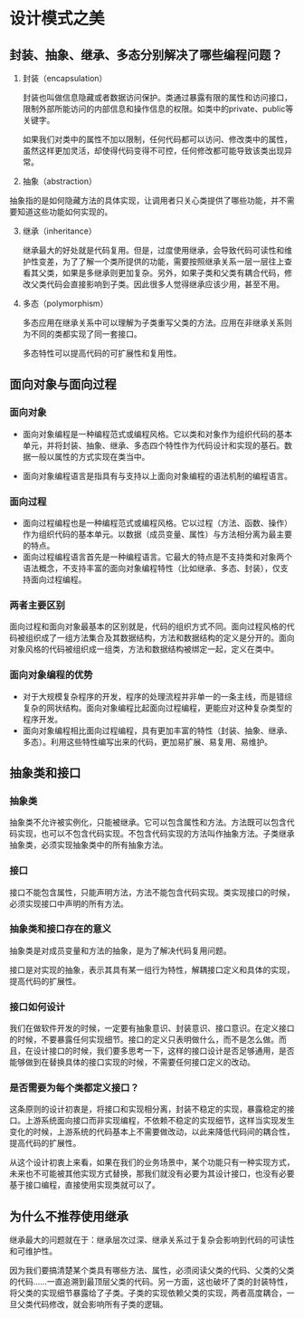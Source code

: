 # 设计模式之美



## 封装、抽象、继承、多态分别解决了哪些编程问题？

1. 封装（encapsulation）

   封装也叫做信息隐藏或者数据访问保护。类通过暴露有限的属性和访问接口，限制外部所能访问的内部信息和操作信息的权限。如类中的private、public等关键字。

   如果我们对类中的属性不加以限制，任何代码都可以访问、修改类中的属性，虽然这样更加灵活，却使得代码变得不可控，任何修改都可能导致该类出现异常。

2. 抽象（abstraction）

  抽象指的是如何隐藏方法的具体实现，让调用者只关心类提供了哪些功能，并不需要知道这些功能如何实现的。

3. 继承（inheritance）

   继承最大的好处就是代码复用。但是，过度使用继承，会导致代码可读性和维护性变差，为了了解一个类所提供的功能，需要按照继承关系一层一层往上查看其父类，如果是多继承则更加复杂。另外，如果子类和父类有耦合代码，修改父类代码会直接影响到子类。因此很多人觉得继承应该少用，甚至不用。

4. 多态（polymorphism）

   多态应用在继承关系中可以理解为子类重写父类的方法。应用在非继承关系则为不同的类都实现了同一套接口。

   多态特性可以提高代码的可扩展性和复用性。



## 面向对象与面向过程

### 面向对象

- 面向对象编程是一种编程范式或编程风格。它以类和对象作为组织代码的基本单元，并将封装、抽象、继承、多态四个特性作为代码设计和实现的基石。数据一般以属性的方式实现在类当中。

- 面向对象编程语言是指具有与支持以上面向对象编程的语法机制的编程语言。


### 面向过程

- 面向过程编程也是一种编程范式或编程风格。它以过程（方法、函数、操作）作为组织代码的基本单元。以数据（成员变量、属性）与方法相分离为最主要的特点。
- 面向过程编程语言首先是一种编程语言。它最大的特点是不支持类和对象两个语法概念，不支持丰富的面向对象编程特性（比如继承、多态、封装），仅支持面向过程编程。

### 两者主要区别

面向过程和面向对象最基本的区别就是，代码的组织方式不同。面向过程风格的代码被组织成了一组方法集合及其数据结构，方法和数据结构的定义是分开的。面向对象风格的代码被组织成一组类，方法和数据结构被绑定一起，定义在类中。

### 面向对象编程的优势

- 对于大规模复杂程序的开发，程序的处理流程并非单一的一条主线，而是错综复杂的网状结构。面向对象编程比起面向过程编程，更能应对这种复杂类型的程序开发。
- 面向对象编程相比面向过程编程，具有更加丰富的特性（封装、抽象、继承、多态）。利用这些特性编写出来的代码，更加易扩展、易复用、易维护。



## 抽象类和接口

### 抽象类

抽象类不允许被实例化，只能被继承。它可以包含属性和方法。方法既可以包含代码实现，也可以不包含代码实现。不包含代码实现的方法叫作抽象方法。子类继承抽象类，必须实现抽象类中的所有抽象方法。

### 接口

接口不能包含属性，只能声明方法，方法不能包含代码实现。类实现接口的时候，必须实现接口中声明的所有方法。

### 抽象类和接口存在的意义

抽象类是对成员变量和方法的抽象，是为了解决代码复用问题。

接口是对实现的抽象，表示其具有某一组行为特性，解耦接口定义和具体的实现，提高代码的扩展性。

### 接口如何设计

我们在做软件开发的时候，一定要有抽象意识、封装意识、接口意识。在定义接口的时候，不要暴露任何实现细节。接口的定义只表明做什么，而不是怎么做。而且，在设计接口的时候，我们要多思考一下，这样的接口设计是否足够通用，是否能够做到在替换具体的接口实现的时候，不需要任何接口定义的改动。

### 是否需要为每个类都定义接口？

这条原则的设计初衷是，将接口和实现相分离，封装不稳定的实现，暴露稳定的接口。上游系统面向接口而非实现编程，不依赖不稳定的实现细节，这样当实现发生变化的时候，上游系统的代码基本上不需要做改动，以此来降低代码间的耦合性，提高代码的扩展性。

从这个设计初衷上来看，如果在我们的业务场景中，某个功能只有一种实现方式，未来也不可能被其他实现方式替换，那我们就没有必要为其设计接口，也没有必要基于接口编程，直接使用实现类就可以了。



## 为什么不推荐使用继承

继承最大的问题就在于：继承层次过深、继承关系过于复杂会影响到代码的可读性和可维护性。

因为我们要搞清楚某个类具有哪些方法、属性，必须阅读父类的代码、父类的父类的代码……一直追溯到最顶层父类的代码。另一方面，这也破坏了类的封装特性，将父类的实现细节暴露给了子类。子类的实现依赖父类的实现，两者高度耦合，一旦父类代码修改，就会影响所有子类的逻辑。